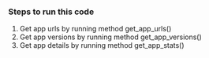### Steps to run this code

1. Get app urls by running method get_app_urls()
2. Get app versions by running method get_app_versions()
3. Get app details by running method get_app_stats()
